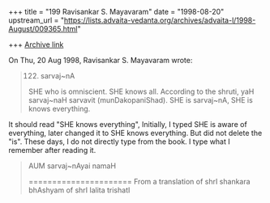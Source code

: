 +++
title = "199 Ravisankar S. Mayavaram"
date = "1998-08-20"
upstream_url = "https://lists.advaita-vedanta.org/archives/advaita-l/1998-August/009365.html"

+++
[Archive link](https://lists.advaita-vedanta.org/archives/advaita-l/1998-August/009365.html)

On Thu, 20 Aug 1998, Ravisankar S. Mayavaram wrote:

> 122. sarvaj~nA
>
> SHE who is omniscient. SHE knows all. According to the shruti,
> yaH sarvaj~naH sarvavit (munDakopaniShad). SHE is sarvaj~nA, SHE
> is knows  everything.

It should read "SHE knows everything", Initially, I typed SHE is
aware of everything, later changed it to SHE knows everything.
But did not delete the "is".  These days, I do not directly type
from the book. I type what I remember after reading it.

>
> AUM sarvaj~nAyai namaH
>
> ======================
> From  a translation of
> shrI shankara bhAshyam of shrI lalita trishatI
>
>
>

